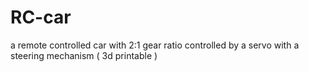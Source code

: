 # RC-car
a remote controlled car with 2:1 gear ratio
controlled by a servo with a steering mechanism ( 3d printable ) 
